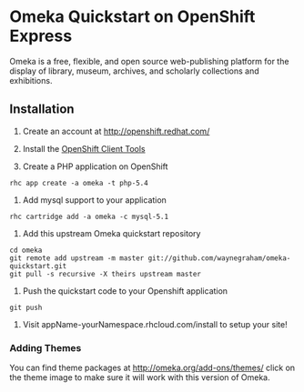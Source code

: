 # Omeka Quickstart on OpenShift Express #
Omeka is a free, flexible, and open source web-publishing platform for the display of library, museum, archives, and scholarly collections and exhibitions.

## Installation ##

1. Create an account at http://openshift.redhat.com/

1. Install the [OpenShift Client Tools][rhc]

1. Create a PHP application on OpenShift

```
rhc app create -a omeka -t php-5.4
```

1. Add mysql support to your application

```
rhc cartridge add -a omeka -c mysql-5.1
```

1. Add this upstream Omeka quickstart repository

```
cd omeka
git remote add upstream -m master git://github.com/waynegraham/omeka-quickstart.git
git pull -s recursive -X theirs upstream master
```
1. Push the quickstart code to your Openshift application

```
git push
```

1. Visit appName-yourNamespace.rhcloud.com/install to setup your site!

### Adding Themes ###
You can find theme packages at http://omeka.org/add-ons/themes/
click on the theme image to make sure it will work with this version of Omeka.

[rhc]: https://developers.openshift.com/en/getting-started-client-tools.html
